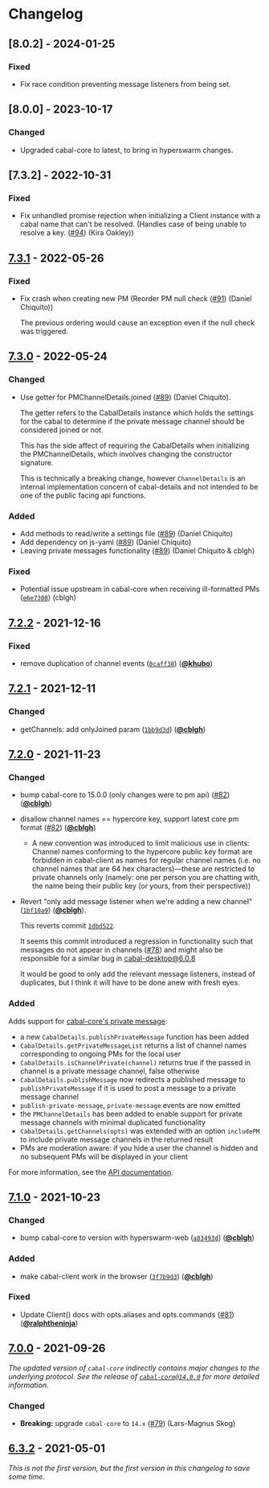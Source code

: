 # Changelog

## [8.0.2] - 2024-01-25
### Fixed
- Fix race condition preventing message listeners from being set.

## [8.0.0] - 2023-10-17
### Changed
- Upgraded cabal-core to latest, to bring in hyperswarm changes.

## [7.3.2] - 2022-10-31
### Fixed

- Fix unhandled promise rejection when initializing a Client instance with a cabal name that can't be resolved. (Handles case of being unable to resolve a key. ([#94](https://github.com/cabal-club/cabal-client/issues/94)) (Kira Oakley))

## [7.3.1] - 2022-05-26
### Fixed

- Fix crash when creating new PM (Reorder PM null check ([#91](https://github.com/cabal-club/cabal-client/issues/91)) (Daniel Chiquito))

  The previous ordering would cause an exception even if the null check
  was triggered.


## [7.3.0] - 2022-05-24

### Changed

- Use getter for PMChannelDetails.joined ([#89](https://github.com/cabal-club/cabal-client/issues/89)) (Daniel Chiquito).

  The getter refers to the CabalDetails instance which holds the settings
  for the cabal to determine if the private message channel should be
  considered joined or not.

  This has the side affect of requiring the CabalDetails when initializing
  the PMChannelDetails, which involves changing the constructor signature.

  This is technically a breaking change, however `ChannelDetails` is an internal implementation concern of
  cabal-details and not intended to be one of the public facing api functions.

### Added

- Add methods to read/write a settings file ([#89](https://github.com/cabal-club/cabal-client/issues/89)) (Daniel Chiquito)
- Add dependency on js-yaml ([#89](https://github.com/cabal-club/cabal-client/issues/89)) (Daniel Chiquito)
- Leaving private messages functionality ([#89](https://github.com/cabal-club/cabal-client/issues/89)) (Daniel Chiquito & cblgh)

### Fixed

- Potential issue upstream in cabal-core when receiving ill-formatted PMs ([`e6e7308`](https://github.com/cabal-club/cabal-client/commit/e6e7308)) (cblgh)

## [7.2.2] - 2021-12-16

### Fixed

- remove duplication of channel events ([`0caff38`](https://github.com/cabal-club/cabal-client/commit/0caff38)) ([**@khubo**](https://github.com/khubo))

## [7.2.1] - 2021-12-11

### Changed

- getChannels: add onlyJoined param ([`1bb9d3d`](https://github.com/cabal-club/cabal-client/commit/1bb9d3d)) ([**@cblgh**](https://github.com/cblgh))

## [7.2.0] - 2021-11-23

### Changed

- bump cabal-core to 15.0.0 (only changes were to pm api) ([#82](https://github.com/cabal-club/cabal-client/issues/82)) ([**@cblgh**](https://github.com/cblgh))
- disallow channel names == hypercore key, support latest core pm format ([#82](https://github.com/cabal-club/cabal-client/issues/82)) ([**@cblgh**](https://github.com/cblgh))
  - A new convention was introduced to limit malicious use in clients: Channel names conforming to the hypercore public key format are forbidden in cabal-client as names for regular channel names (i.e. no channel names that are 64 hex characters)—these are restricted to private channels only (namely: one per person you are chatting with, the name being their public key (or yours, from their perspective))
- Revert "only add message listener when we're adding a new channel" ([`1bf10a9`](https://github.com/cabal-club/cabal-client/commit/1bf10a9)) ([**@cblgh**](https://github.com/cblgh)).

  This reverts commit [`1dbd522`](https://github.com/cabal-club/cabal-client/commit/1dbd5227923aa9063b93b57cfa9dbed31e246dda).

  It seems this commit introduced a regression in functionality such that
  messages do not appear in channels
  ([#78](https://github.com/cabal-club/cabal-client/issues/78)) and might also be
  responsible for a similar bug in [cabal-desktop@6.0.8](mailto:cabal-desktop@6.0.8)

  It would be good to only add the relevant message listeners, instead of
  duplicates, but I think it will have to be done anew with fresh eyes.

### Added

Adds support for [cabal-core's private message](https://github.com/cabal-club/cabal-core/#private-messages):

- a new `CabalDetails.publishPrivateMessage` function has been added
- `CabalDetails.getPrivateMessageList` returns a list of channel names corresponding to ongoing PMs for the local user
- `CabalDetails.isChannelPrivate(channel)` returns true if the passed in channel is a private message channel, false otherwise
- `CabalDetails.publishMessage` now redirects a published message to `publishPrivateMessage` if it is used to post a message to a private message channel
- `publish-private-message`, `private-message` events are now emitted
- the `PMChannelDetails` has been added to enable support for private message channels with minimal duplicated functionality
- `CabalDetails.getChannels(opts)` was extended with an option `includePM` to include private message channels in the returned result
- PMs are moderation aware: if you hide a user the channel is hidden and no subsequent PMs will be displayed in your client

For more information, see the [API documentation](https://github.com/cabal-club/cabal-client/blob/master/api.md).

## [7.1.0] - 2021-10-23

### Changed

- bump cabal-core to version with hyperswarm-web ([`a83493d`](https://github.com/cabal-club/cabal-client/commit/a83493d)) ([**@cblgh**](https://github.com/cblgh))

### Added

- make cabal-client work in the browser ([`3f7b9d3`](https://github.com/cabal-club/cabal-client/commit/3f7b9d3aa90c6eab80be1796f777d0926e664516)) ([**@cblgh**](https://github.com/cblgh))

### Fixed

- Update Client() docs with opts.aliases and opts.commands ([#81](https://github.com/cabal-club/cabal-client/issues/81)) ([**@ralphtheninja**](https://github.com/ralphtheninja))

## [7.0.0] - 2021-09-26

_The updated version of `cabal-core` indirectly contains major changes to the underlying protocol. See the release of [`cabal-core@14.0.0`](https://github.com/cabal-club/cabal-core/blob/master/CHANGELOG.md#1400---2021-05-18) for more detailed information._

### Changed

- **Breaking:** upgrade `cabal-core` to `14.x` ([#79](https://github.com/cabal-club/cabal-client/issues/79)) (Lars-Magnus Skog)

## [6.3.2] - 2021-05-01

_This is not the first version, but the first version in this changelog to save some time._

[7.3.1]: https://github.com/cabal-club/cabal-client/compare/v7.3.0...v7.3.1

[7.3.0]: https://github.com/cabal-club/cabal-client/compare/v7.2.2...v7.3.0

[7.2.2]: https://github.com/cabal-club/cabal-client/compare/v7.2.1...v7.2.2

[7.2.1]: https://github.com/cabal-club/cabal-client/compare/v7.2.0...v7.2.1

[7.2.0]: https://github.com/cabal-club/cabal-client/compare/v7.1.0...v7.2.0

[7.1.0]: https://github.com/cabal-club/cabal-client/compare/v7.0.0...v7.1.0

[7.0.0]: https://github.com/cabal-club/cabal-client/compare/v6.3.2...v7.0.0

[6.3.2]: https://github.com/cabal-club/cabal-client/releases/tag/v6.3.2
